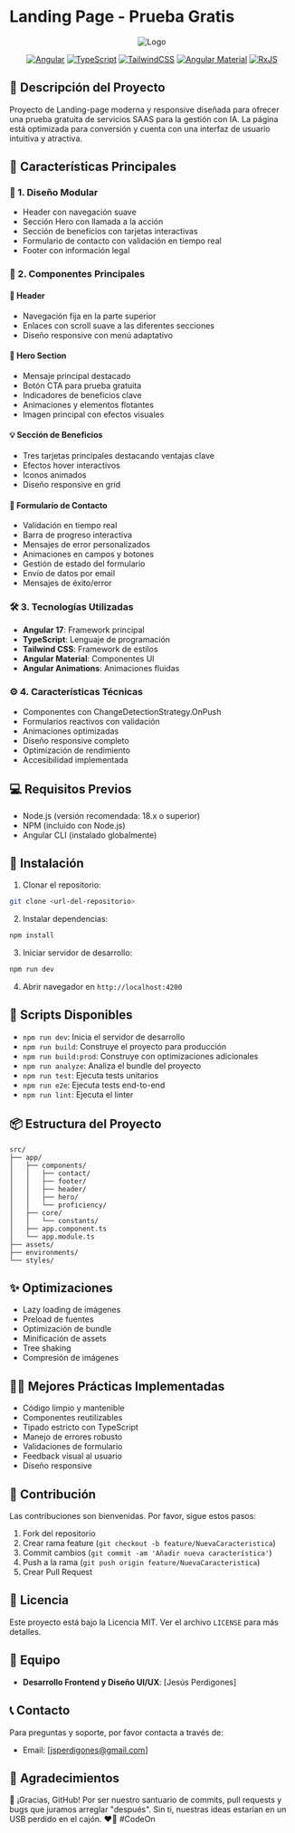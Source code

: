 # Landing Page - Prueba Gratis

<div align="center">

![Logo](https://github.com/user-attachments/assets/c5616e67-695a-4287-8c67-a1093d40d3f5)

[![Angular](https://img.shields.io/badge/Angular-17.1.0-DD0031?style=for-the-badge&logo=angular&logoColor=white)](https://angular.io/)
[![TypeScript](https://img.shields.io/badge/TypeScript-5.3.0-3178C6?style=for-the-badge&logo=typescript&logoColor=white)](https://www.typescriptlang.org/)
[![TailwindCSS](https://img.shields.io/badge/Tailwind_CSS-3.4.1-38B2AC?style=for-the-badge&logo=tailwind-css&logoColor=white)](https://tailwindcss.com/)
[![Angular Material](https://img.shields.io/badge/Angular_Material-17.1.0-FF7043?style=for-the-badge&logo=angular&logoColor=white)](https://material.angular.io/)
[![RxJS](https://img.shields.io/badge/RxJS-7.8.0-B7178C?style=for-the-badge&logo=reactivex&logoColor=white)](https://rxjs.dev/)

</div>

## 📖 Descripción del Proyecto

Proyecto de Landing-page moderna y responsive diseñada para ofrecer una prueba gratuita de servicios SAAS para la gestión con IA. La página está optimizada para conversión y cuenta con una interfaz de usuario intuitiva y atractiva.

## 🚀 Características Principales

### 🎨 1. Diseño Modular

- Header con navegación suave
- Sección Hero con llamada a la acción
- Sección de beneficios con tarjetas interactivas
- Formulario de contacto con validación en tiempo real
- Footer con información legal

### 🧩 2. Componentes Principales

#### 📍 Header

- Navegación fija en la parte superior
- Enlaces con scroll suave a las diferentes secciones
- Diseño responsive con menú adaptativo

#### 🎯 Hero Section

- Mensaje principal destacado
- Botón CTA para prueba gratuita
- Indicadores de beneficios clave
- Animaciones y elementos flotantes
- Imagen principal con efectos visuales

#### 💡 Sección de Beneficios

- Tres tarjetas principales destacando ventajas clave
- Efectos hover interactivos
- Iconos animados
- Diseño responsive en grid

#### 📝 Formulario de Contacto

- Validación en tiempo real
- Barra de progreso interactiva
- Mensajes de error personalizados
- Animaciones en campos y botones
- Gestión de estado del formulario
- Envío de datos por email
- Mensajes de éxito/error

### 🛠️ 3. Tecnologías Utilizadas

- **Angular 17**: Framework principal
- **TypeScript**: Lenguaje de programación
- **Tailwind CSS**: Framework de estilos
- **Angular Material**: Componentes UI
- **Angular Animations**: Animaciones fluidas

### ⚙️ 4. Características Técnicas

- Componentes con ChangeDetectionStrategy.OnPush
- Formularios reactivos con validación
- Animaciones optimizadas
- Diseño responsive completo
- Optimización de rendimiento
- Accesibilidad implementada

## 💻 Requisitos Previos

- Node.js (versión recomendada: 18.x o superior)
- NPM (incluido con Node.js)
- Angular CLI (instalado globalmente)

## 🔧 Instalación

1. Clonar el repositorio:

```bash
git clone <url-del-repositorio>
```

2. Instalar dependencias:

```bash
npm install
```

3. Iniciar servidor de desarrollo:

```bash
npm run dev
```

4. Abrir navegador en `http://localhost:4200`

## 📜 Scripts Disponibles

- `npm run dev`: Inicia el servidor de desarrollo
- `npm run build`: Construye el proyecto para producción
- `npm run build:prod`: Construye con optimizaciones adicionales
- `npm run analyze`: Analiza el bundle del proyecto
- `npm run test`: Ejecuta tests unitarios
- `npm run e2e`: Ejecuta tests end-to-end
- `npm run lint`: Ejecuta el linter

## 📦 Estructura del Proyecto

```
src/
├── app/
│   ├── components/
│   │   ├── contact/
│   │   ├── footer/
│   │   ├── header/
│   │   ├── hero/
│   │   └── proficiency/
│   ├── core/
│   │   └── constants/
│   ├── app.component.ts
│   └── app.module.ts
├── assets/
├── environments/
└── styles/
```

## ✨ Optimizaciones

- Lazy loading de imágenes
- Preload de fuentes
- Optimización de bundle
- Minificación de assets
- Tree shaking
- Compresión de imágenes

## 👨‍💻 Mejores Prácticas Implementadas

- Código limpio y mantenible
- Componentes reutilizables
- Tipado estricto con TypeScript
- Manejo de errores robusto
- Validaciones de formulario
- Feedback visual al usuario
- Diseño responsive

## 🤝 Contribución
Las contribuciones son bienvenidas. Por favor, sigue estos pasos:
1. Fork del repositorio
2. Crear rama feature (`git checkout -b feature/NuevaCaracteristica`)
3. Commit cambios (`git commit -am 'Añadir nueva característica'`)
4. Push a la rama (`git push origin feature/NuevaCaracteristica`)
5. Crear Pull Request

## 📄 Licencia

Este proyecto está bajo la Licencia MIT. Ver el archivo `LICENSE` para más detalles.

## 👥 Equipo

- **Desarrollo Frontend y Diseño UI/UX**: [Jesús Perdigones]

## 📞 Contacto
Para preguntas y soporte, por favor contacta a través de:
- Email: [jsperdigones@gmail.com]

## 🙏 Agradecimientos
🚀 ¡Gracias, GitHub! Por ser nuestro santuario de commits, pull requests y bugs que juramos arreglar "después". Sin ti, nuestras ideas estarían en un USB perdido en el cajón. ❤️🙌 #CodeOn
